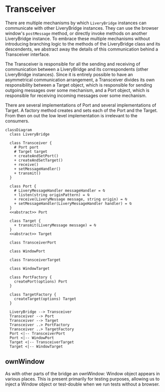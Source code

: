 # Transceiver

There are multiple mechanisms by which `LiveryBridge` instances can communicate with other LiveryBridge instances. They can use the browser window's `postMessage` method, or directly invoke methods on another LiveryBridge instance. To embrace these multiple mechanisms without introducing branching logic to the methods of the LiveryBridge class and its descendents, we abstract away the details of this communication behind a Transceiver interface.

The Transceiver is responsible for all the sending and receiving of communication between a LiveryBridge and its correspondents (other LiveryBridge instances). Since it is entirely possible to have an asymmetrical communication arrangement, a Transceiver divides its own responsibility between a Target object, which is responsible for sending outgoing messages over some mechanism, and a Port object, which is responsible for receiving incoming messages over some mechanism.

There are several implementations of Port and several implementations of Target. A factory method creates and sets each of the Port and the Target. From then on out the low level implementation is irrelevant to the consumers.

```mermaid
classDiagram
  class LiveryBridge

  class Transceiver {
    # Port port
    # Target target
    + createAndSetPort()
    + createAndSetTarget()
    + receive()
    + setMessageHandler()
    + transmit()
  }

  class Port {
    # LiveryMessageHandler messageHandler = ⍉
    + listen(string originPattern) = ⍉
    + receive(LiveryMessage message, string origin) = ⍉
    + setMessageHandler(LiveryMessageHandler handler) = ⍉
  }
  <<abstract>> Port

  class Target {
    + transmit(LiveryMessage message) = ⍉
  }
  <<abstract>> Target

  class TransceiverPort

  class WindowPort

  class TransceiverTarget

  class WindowTarget

  class PortFactory {
    createPort(options) Port
  }

  class TargetFactory {
    createTarget(options) Target
  }

  LiveryBridge --> Transceiver
  Transceiver --> Port
  Transceiver --> Target
  Transceiver ..> PortFactory
  Transceiver ..> TargetFactory
  Port <|-- TransceiverPort
  Port <|-- WindowPort
  Target <|-- TransceiverTarget
  Target <|-- WindowTarget
```

## ownWindow

As with other parts of the bridge an ownWindow: Window object appears in various places. This is present primarily for testing purposes, allowing us to inject a Window object or test-double when we run tests without a browser.

